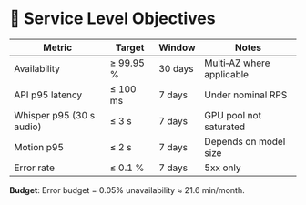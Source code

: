 # 🎯 Service Level Objectives

| Metric | Target | Window | Notes |
|-------|--------|--------|-------|
| Availability | ≥ 99.95 % | 30 days | Multi‑AZ where applicable |
| API p95 latency | ≤ 100 ms | 7 days | Under nominal RPS |
| Whisper p95 (30 s audio) | ≤ 3 s | 7 days | GPU pool not saturated |
| Motion p95 | ≤ 2 s | 7 days | Depends on model size |
| Error rate | ≤ 0.1 % | 7 days | 5xx only |

**Budget**: Error budget = 0.05% unavailability ≈ 21.6 min/month.
